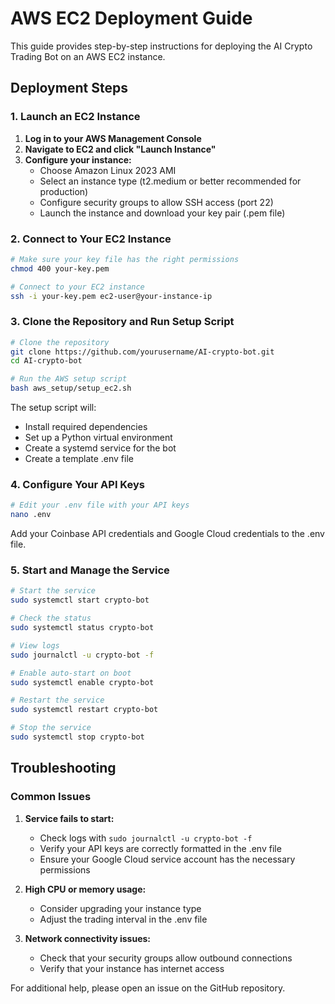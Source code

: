 # AWS EC2 Deployment Guide

This guide provides step-by-step instructions for deploying the AI Crypto Trading Bot on an AWS EC2 instance.

## Deployment Steps

### 1. Launch an EC2 Instance

1. **Log in to your AWS Management Console**
2. **Navigate to EC2 and click "Launch Instance"**
3. **Configure your instance:**
   - Choose Amazon Linux 2023 AMI
   - Select an instance type (t2.medium or better recommended for production)
   - Configure security groups to allow SSH access (port 22)
   - Launch the instance and download your key pair (.pem file)

### 2. Connect to Your EC2 Instance

```bash
# Make sure your key file has the right permissions
chmod 400 your-key.pem

# Connect to your EC2 instance
ssh -i your-key.pem ec2-user@your-instance-ip
```

### 3. Clone the Repository and Run Setup Script

```bash
# Clone the repository
git clone https://github.com/yourusername/AI-crypto-bot.git
cd AI-crypto-bot

# Run the AWS setup script
bash aws_setup/setup_ec2.sh
```

The setup script will:
- Install required dependencies
- Set up a Python virtual environment
- Create a systemd service for the bot
- Create a template .env file

### 4. Configure Your API Keys

```bash
# Edit your .env file with your API keys
nano .env
```

Add your Coinbase API credentials and Google Cloud credentials to the .env file.

### 5. Start and Manage the Service

```bash
# Start the service
sudo systemctl start crypto-bot

# Check the status
sudo systemctl status crypto-bot

# View logs
sudo journalctl -u crypto-bot -f

# Enable auto-start on boot
sudo systemctl enable crypto-bot

# Restart the service
sudo systemctl restart crypto-bot

# Stop the service
sudo systemctl stop crypto-bot
```

## Troubleshooting

### Common Issues

1. **Service fails to start:**
   - Check logs with `sudo journalctl -u crypto-bot -f`
   - Verify your API keys are correctly formatted in the .env file
   - Ensure your Google Cloud service account has the necessary permissions

2. **High CPU or memory usage:**
   - Consider upgrading your instance type
   - Adjust the trading interval in the .env file

3. **Network connectivity issues:**
   - Check that your security groups allow outbound connections
   - Verify that your instance has internet access

For additional help, please open an issue on the GitHub repository.
